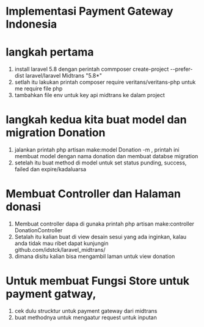 # Implementasi Payment Gateway Indonesia 
# langkah pertama
1. install laravel 5.8 dengan perintah commposer create-project --prefer-dist laravel/laravel Midtrans "5.8*"
2. setlah itu lakukan printah composer require veritans/veritans-php untuk me require file php
3. tambahkan file env untuk key api midtrans ke dalam project
# langkah kedua kita buat model dan migration Donation
1. jalankan printah php artisan make:model Donation -m , printah ini membuat model dengan nama donation dan membuat databse migration
2. setelah itu buat method di model untuk set status punding, success, failed dan expire/kadaluarsa

# Membuat Controller dan Halaman donasi
1. Membuat controller dapa di gunaka  printah php artisan make:controller DonationController
2. Setalah itu kalian buat di view desain sesui yang ada inginkan, kalau anda tidak mau ribet dapat kunjungin github.com/idstck/laravel_midtrans/
3. dimana disitu kalian bisa mengambil laman untuk view donation

# Untuk membuat Fungsi Store untuk payment gatway,
1. cek dulu strucktur untuk payment gateway dari midtrans
2. buat methodnya untuk mengaatur request untuk inputan


